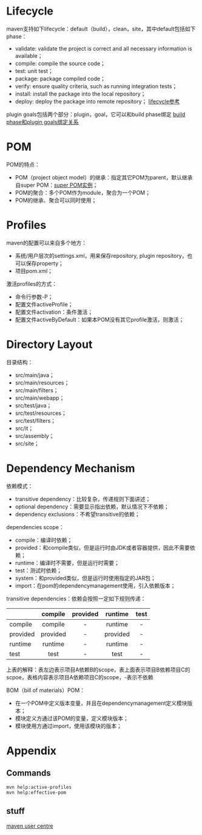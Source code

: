 # Lifecycle
maven支持如下lifecycle：default（build），clean，site，其中default包括如下phase：
* validate: validate the project is correct and all necessary information is available；
* compile: compile the source code；
* test: unit test；
* package: package compiled code；
* verify: ensure quality criteria, such as running integration tests；
* install: install the package into the local repository；
* deploy: deploy the package into remote repository；
[lifecycle参考](https://maven.apache.org/guides/introduction/introduction-to-the-lifecycle.html#Lifecycle_Reference)

plugin goals包括两个部分：plugin，goal，它可以和build phase绑定
[build phase和plugin goals绑定关系](https://maven.apache.org/guides/introduction/introduction-to-the-lifecycle.html#built-in-lifecycle-bindings)

# POM
POM的特点：
* POM（project object model）的继承：指定其它POM为parent，默认继承自super POM：[super POM实例](https://maven.apache.org/ref/3.6.3/maven-model-builder/super-pom.html)；
* POM的聚合：多个POM作为module，聚合为一个POM；
* POM的继承、聚合可以同时使用；

# Profiles
maven的配置可以来自多个地方：
* 系统/用户层次的settings.xml，用来保存repository, plugin repository，也可以保存property；
* 项目pom.xml；

激活profiles的方式：
* 命令行参数-P；
* 配置文件activeProfile；
* 配置文件activation：条件激活；
* 配置文件activeByDefault：如果本POM没有其它profile激活，则激活；

# Directory Layout
目录结构：
* src/main/java；
* src/main/resources；
* src/main/filters；
* src/main/webapp；
* src/test/java；
* src/test/resources；
* src/test/filters；
* src/it；
* src/assembly；
* src/site；

# Dependency Mechanism
依赖模式：
* transitive dependency：比较复杂，传递规则下面讲述；
* optional dependency：需要显示指出依赖，默认情况下不依赖；
* dependency exclusions：不希望transitive的依赖；

dependencies scope：
* compile：编译时依赖；
* provided：和compile类似，但是运行时由JDK或者容器提供，因此不需要依赖；
* runtime：编译时不需要，但是运行时需要；
* test：测试时依赖；
* system：和provided类似，但是运行时使用指定的JAR包；
* import：在pom的dependencymanagement使用，引入依赖版本；

transitive dependencies：依赖会按照一定如下规则传递：

|       |compile|provided|runtime|test|
|-------|:-----:|:------:|:-----:|:--:|
|compile|compile|-|runtime|-|
|provided|provided|-|provided|-|
|runtime|runtime|-|runtime|-|
|test|test|-|test|-|

上表的解释：表左边表示项目A依赖B的scope，表上面表示项目B依赖项目C的scpoe，表格内容表示项目A依赖项目C的scope，-表示不依赖

BOM（bill of materials）POM：
* 在一个POM中定义版本变量，并且在dependencymanagement定义模块版本；
* 模块定义方通过该POM的变量，定义模块版本；
* 模块使用方通过import，使用该模块的版本；

# Appendix

## Commands
```
mvn help:active-profiles
mvn help:effective-pom
```

## stuff
[maven user centre](https://maven.apache.org/guides/getting-started/maven-in-five-minutes.html)
